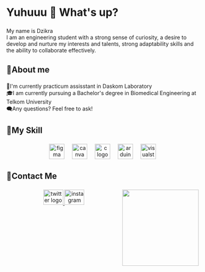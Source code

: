 <h1 align="left">Yuhuuu 👋 What's up?</h1>

###

<p align="left">My name is Dzikra<br>I am an engineering student with a strong sense of curiosity, a desire to develop and nurture my interests and talents, strong adaptability skills and the ability to collaborate effectively.</p>

###

<h2 align="left">👀About me</h2>

###

<p align="left">🔬I'm currently practicum assisstant in Daskom Laboratory<br>🎓I am currently pursuing a Bachelor's degree in Biomedical Engineering at Telkom University<br>🗨️Any questions? Feel free to ask!</p>

###

<h2 align="left">🎲My Skill</h2>

###

<div align="center">
  <img src="https://cdn.jsdelivr.net/gh/devicons/devicon/icons/figma/figma-original.svg" height="40" alt="figma logo"  />
  <img width="12" />
  <img src="https://cdn.jsdelivr.net/gh/devicons/devicon/icons/canva/canva-original.svg" height="40" alt="canva logo"  />
  <img width="12" />
  <img src="https://cdn.jsdelivr.net/gh/devicons/devicon/icons/c/c-original.svg" height="40" alt="c logo"  />
  <img width="12" />
  <img src="https://cdn.jsdelivr.net/gh/devicons/devicon/icons/arduino/arduino-original.svg" height="40" alt="arduino logo"  />
  <img width="12" />
  <img src="https://cdn.jsdelivr.net/gh/devicons/devicon/icons/visualstudio/visualstudio-original.svg" height="40" alt="visualstudio logo"  />
</div>

###

<h2 align="left">📩Contact Me</h2>

###

<img align="right" height="200" src="https://media.giphy.com/media/v1.Y2lkPWVjZjA1ZTQ3bTlkaTlla3drZnN3Z2g5cncwYWttejBhNWc3bmY2dWpoN2l1Z3VnMCZlcD12MV9naWZzX3NlYXJjaCZjdD1n/yziuK6WtDFMly/giphy.gif"  />

###

<div align="center">
  <a href="https://x.com/DzDejeettt?t=F1EEgZcjYtfEVqXG62Gg0A&s=09" target="_blank">
    <img src="https://raw.githubusercontent.com/maurodesouza/profile-readme-generator/master/src/assets/icons/social/twitter/default.svg" width="52" height="40" alt="twitter logo"  />
  </a>
  <a href="https://www.instagram.com/mdzikraa_/" target="_blank">
    <img src="https://raw.githubusercontent.com/maurodesouza/profile-readme-generator/master/src/assets/icons/social/instagram/default.svg" width="52" height="40" alt="instagram logo"  />
  </a>
</div>

###

